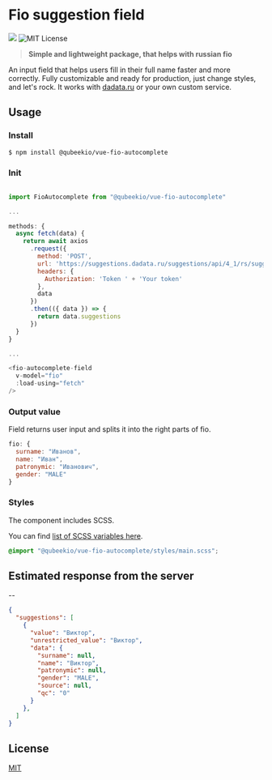 # Fio suggestion field 
![](https://github.styleci.io/repos/371502967/shield?branch=master)
![MIT License](https://img.shields.io/github/license/qubeekio/vue-fio-autocomplete.svg?style=flat-square)

> **Simple and lightweight package, that helps with russian fio**

An input field that helps users fill in their full name faster and more correctly. 
Fully customizable and ready for production, just change styles, and let's rock. 
It works with [dadata.ru](https://dadata.ru) or your own custom service.

## Usage

### Install

```bash
$ npm install @qubeekio/vue-fio-autocomplete
```

### Init

```js

import FioAutocomplete from "@qubeekio/vue-fio-autocomplete"

...

methods: {
  async fetch(data) {
    return await axios
      .request({
        method: 'POST',
        url: 'https://suggestions.dadata.ru/suggestions/api/4_1/rs/suggest/fio',
        headers: {
          Authorization: 'Token ' + 'Your token'
        },
        data
      })
      .then(({ data }) => {
        return data.suggestions
      })
  }
}

...

<fio-autocomplete-field
  v-model="fio" 
  :load-using="fetch"
/>

```

### Output value
Field returns user input and splits it into the right parts of fio.

```js
fio: {
  surname: "Иванов",
  name: "Иван",
  patronymic: "Иванович",
  gender: "MALE"
}
```

### Styles

The component includes SCSS. 

You can find [list of SCSS variables here](https://github.com/qubeekio/vue-fio-autocomplete/blob/master/styles/main.scss).

```scss
@import "@qubeekio/vue-fio-autocomplete/styles/main.scss";
```

## Estimated response from the server
--
```json
{
  "suggestions": [
    {
      "value": "Виктор",
      "unrestricted_value": "Виктор",
      "data": {
        "surname": null,
        "name": "Виктор",
        "patronymic": null,
        "gender": "MALE",
        "source": null,
        "qc": "0"
      }
    },
  ]
}
```

## License

[MIT](https://github.com/qubeekio/vue-fio-autocomplete/blob/master/LICENSE)
